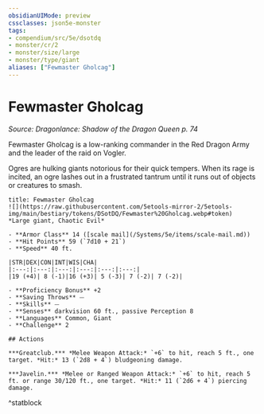 ```yaml
---
obsidianUIMode: preview
cssclasses: json5e-monster
tags:
- compendium/src/5e/dsotdq
- monster/cr/2
- monster/size/large
- monster/type/giant
aliases: ["Fewmaster Gholcag"]
---
```

# Fewmaster Gholcag
*Source: Dragonlance: Shadow of the Dragon Queen p. 74*  

Fewmaster Gholcag is a low-ranking commander in the Red Dragon Army and the leader of the raid on Vogler.

Ogres are hulking giants notorious for their quick tempers. When its rage is incited, an ogre lashes out in a frustrated tantrum until it runs out of objects or creatures to smash.

```ad-statblock
title: Fewmaster Gholcag
![](https://raw.githubusercontent.com/5etools-mirror-2/5etools-img/main/bestiary/tokens/DSotDQ/Fewmaster%20Gholcag.webp#token)
*Large giant, Chaotic Evil*

- **Armor Class** 14 ([scale mail](/Systems/5e/items/scale-mail.md))
- **Hit Points** 59 (`7d10 + 21`)
- **Speed** 40 ft.

|STR|DEX|CON|INT|WIS|CHA|
|:---:|:---:|:---:|:---:|:---:|:---:|
|19 (+4)| 8 (-1)|16 (+3)| 5 (-3)| 7 (-2)| 7 (-2)|

- **Proficiency Bonus** +2
- **Saving Throws** ⏤
- **Skills** ⏤
- **Senses** darkvision 60 ft., passive Perception 8
- **Languages** Common, Giant
- **Challenge** 2

## Actions

***Greatclub.*** *Melee Weapon Attack:* `+6` to hit, reach 5 ft., one target. *Hit:* 13 (`2d8 + 4`) bludgeoning damage.

***Javelin.*** *Melee or Ranged Weapon Attack:* `+6` to hit, reach 5 ft. or range 30/120 ft., one target. *Hit:* 11 (`2d6 + 4`) piercing damage.
```
^statblock
